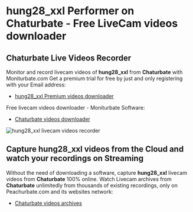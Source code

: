 # hung28_xxl Performer on Chaturbate - Free LiveCam videos downloader

## Chaturbate Live Videos Recorder

Monitor and record livecam videos of **hung28_xxl** from **Chaturbate** with Moniturbate.com
Get a premium trial for free by just and only registering with your Email address:
* [hung28_xxl Premium videos downloader](https://moniturbate.com/request-demo-licence-key.html)

Free livecam videos downloader - Moniturbate Software:
* [Chaturbate videos downloader](https://moniturbate.com/moniturbate-download-software.html)

![hung28_xxl livecam videos recorder](https://peachurnet.com/templates/moniturbate-software.png)


## Capture hung28_xxl videos from the Cloud and watch your recordings on Streaming

Without the need of downloading a software, capture **hung28_xxl** livecam videos from **Chaturbate** 100% online.
Watch Livecam archives from **Chaturbate** unlimitedly from thousands of existing recordings, only on Peachurbate.com and its websites network:
* [Chaturbate videos archives](https://peachurnet.com/)